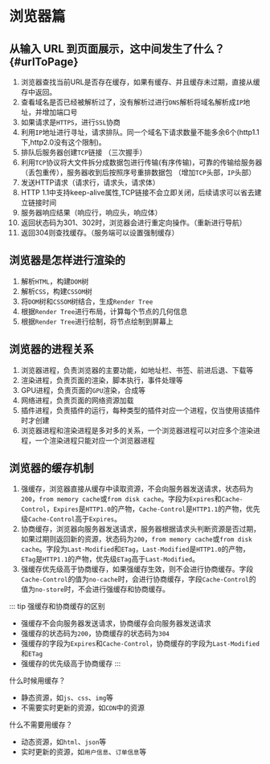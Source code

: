 # 浏览器篇

## 从输入 URL 到页面展示，这中间发生了什么？ {#urlToPage}

1. 浏览器查找当前URL是否存在缓存，如果有缓存、并且缓存未过期，直接从缓存中返回。
2. 查看域名是否已经被解析过了，没有解析过进行`DNS`解析将域名解析成`IP`地址，并增加端口号
3. 如果请求是`HTTPS`，进行`SSL`协商
4. 利用`IP`地址进行寻址，请求排队。同一个域名下请求数量不能多余6个(http1.1下,http2.0没有这个限制)。
5. 排队后服务器创建`TCP`链接 （三次握手）
6. 利用`TCP`协议将大文件拆分成数据包进行传输(有序传输)，可靠的传输给服务器（丢包重传），服务器收到后按照序号重排数据包 （增加`TCP`头部，`IP`头部）
7. 发送HTTP请求（请求行，请求头，请求体）
8. HTTP 1.1中支持keep-alive属性,TCP链接不会立即关闭，后续请求可以省去建立链接时间
9. 服务器响应结果（响应行，响应头，响应体）
10. 返回状态码为301、302时，浏览器会进行重定向操作。（重新进行导航）
11. 返回304则查找缓存。（服务端可以设置强制缓存）

## 浏览器是怎样进行渲染的

1. 解析`HTML`，构建`DOM`树
2. 解析`CSS`，构建`CSSOM`树
3. 将`DOM`树和`CSSOM`树结合，生成`Render Tree`
4. 根据`Render Tree`进行布局，计算每个节点的几何信息
5. 根据`Render Tree`进行绘制，将节点绘制到屏幕上

## 浏览器的进程关系

1. 浏览器进程，负责浏览器的主要功能，如地址栏、书签、前进后退、下载等
2. 渲染进程，负责页面的渲染，脚本执行，事件处理等
3. GPU进程，负责页面的`GPU`渲染，合成等
4. 网络进程，负责页面的网络资源加载
5. 插件进程，负责插件的运行，每种类型的插件对应一个进程，仅当使用该插件时才创建
6. 浏览器进程和渲染进程是多对多的关系，一个浏览器进程可以对应多个渲染进程，一个渲染进程只能对应一个浏览器进程

## 浏览器的缓存机制

1. 强缓存，浏览器直接从缓存中读取资源，不会向服务器发送请求，状态码为`200`，`from memory cache`或`from disk cache`。字段为`Expires`和`Cache-Control`，`Expires`是`HTTP1.0`的产物，`Cache-Control`是`HTTP1.1`的产物，优先级`Cache-Control`高于`Expires`。
2. 协商缓存，浏览器向服务器发送请求，服务器根据请求头判断资源是否过期，如果过期则返回新的资源，状态码为`200`，`from memory cache`或`from disk cache`。字段为`Last-Modified`和`ETag`，`Last-Modified`是`HTTP1.0`的产物，`ETag`是`HTTP1.1`的产物，优先级`ETag`高于`Last-Modified`。
3. 强缓存优先级高于协商缓存，如果强缓存生效，则不会进行协商缓存。字段`Cache-Control`的值为`no-cache`时，会进行协商缓存，字段`Cache-Control`的值为`no-store`时，不会进行强缓存和协商缓存。

::: tip 强缓存和协商缓存的区别

- 强缓存不会向服务器发送请求，协商缓存会向服务器发送请求
- 强缓存的状态码为`200`，协商缓存的状态码为`304`
- 强缓存的字段为`Expires`和`Cache-Control`，协商缓存的字段为`Last-Modified`和`ETag`
- 强缓存的优先级高于协商缓存
:::

什么时候用缓存？

- 静态资源，如`js`、`css`、`img`等
- 不需要实时更新的资源，如`CDN`中的资源

什么不需要用缓存？

- 动态资源，如`html`、`json`等
- 实时更新的资源，如`用户信息`、`订单信息`等
